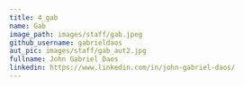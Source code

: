 ```yaml
---
title: 4_gab
name: Gab
image_path: images/staff/gab.jpeg
github_username: gabrieldaos
aut_pic: images/staff/gab_aut2.jpg
fullname: John Gabriel Daos
linkedin: https://www.linkedin.com/in/john-gabriel-daos/
---
```

